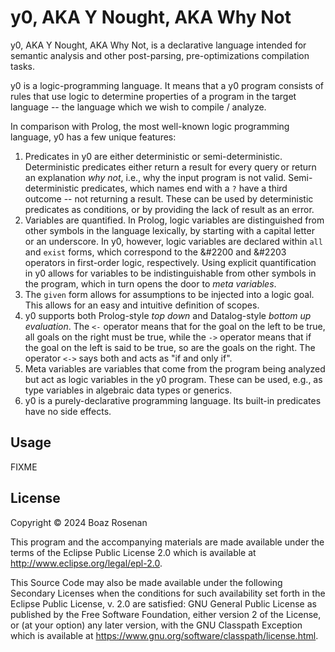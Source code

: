 # y0, AKA Y Nought, AKA Why Not

y0, AKA Y Nought, AKA Why Not, is a declarative language intended for semantic analysis and other post-parsing, pre-optimizations compilation tasks.

y0 is a logic-programming language. It means that a y0 program consists of rules that use logic to determine properties of a program in the target language -- the language which we wish to compile / analyze.

In comparison with Prolog, the most well-known logic programming language, y0 has a few unique features:

1. Predicates in y0 are either deterministic or semi-deterministic. Deterministic predicates either return a result for every query or return an explanation _why not_, i.e., why the input program is not valid. Semi-deterministic predicates, which names end with a `?` have a third outcome -- not returning a result. These can be used by deterministic predicates as conditions, or by providing the lack of result as an error.
2. Variables are quantified. In Prolog, logic variables are distinguished from other symbols in the language lexically, by starting with a capital letter or an underscore. In y0, however, logic variables are declared within `all` and `exist` forms, which correspond to the &#2200 and &#2203 operators in first-order logic, respectively. Using explicit quantification in y0 allows for variables to be indistinguishable from other symbols in the program, which in turn opens the door to _meta variables_.
3. The `given` form allows for assumptions to be injected into a logic goal. This allows for an easy and intuitive definition of scopes.
4. y0 supports both Prolog-style _top down_ and Datalog-style _bottom up evaluation_. The `<-` operator means that for the goal on the left to be true, all goals on the right must be true, while the `->` operator means that if the goal on the left is said to be true, so are the goals on the right. The operator `<->` says both and acts as "if and only if".
5. Meta variables are variables that come from the program being analyzed but act as logic variables in the y0 program. These can be used, e.g., as type variables in algebraic data types or generics.
6. y0 is a purely-declarative programming language. Its built-in predicates have no side effects.


## Usage

FIXME

## License

Copyright © 2024 Boaz Rosenan

This program and the accompanying materials are made available under the
terms of the Eclipse Public License 2.0 which is available at
http://www.eclipse.org/legal/epl-2.0.

This Source Code may also be made available under the following Secondary
Licenses when the conditions for such availability set forth in the Eclipse
Public License, v. 2.0 are satisfied: GNU General Public License as published by
the Free Software Foundation, either version 2 of the License, or (at your
option) any later version, with the GNU Classpath Exception which is available
at https://www.gnu.org/software/classpath/license.html.
